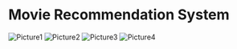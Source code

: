 # Movie Recommendation System

![Picture1](https://user-images.githubusercontent.com/84791684/207527425-01b1cb00-026d-4074-b5a2-f0aa006cdc11.jpg)
![Picture2](https://user-images.githubusercontent.com/84791684/207527410-ebd62588-465e-487b-91d6-a1ad23aaf4ee.jpg)
![Picture3](https://user-images.githubusercontent.com/84791684/207527416-1f1ff31d-b6c8-4285-b238-b10d04206a3a.png)
![Picture4](https://user-images.githubusercontent.com/84791684/207527421-26c8c7f0-3ae7-4571-b859-9e2425be0f55.png)

